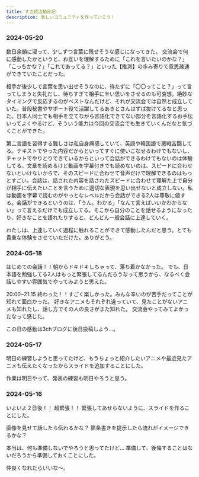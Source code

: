 ```yaml
---
title: すき読活動日記
description: 楽しいコミュニティを作っていこう！
---
```


### 2024-05-20
数日余韻に浸って、少しずつ言葉に残せそうな感じになってきた。
交流会で何に感動したかというと、お互いを理解するために「これを言いたいのかな？」「こっちかな？」「これであってる？」といった【推測】の歩み寄りで意思疎通ができていたことだった。

相手が後少しで言葉を思い出せそうなのに、待たずに「〇〇ってこと？」って言ってしまうと失礼だし、待ちすぎて相手に辛い思いをさせるのも可哀想。絶妙なタイミングで反応するのがベストなんだけど、それが交流会では自然と成立していた。普段秘書やサポート役で活躍してるあきとさんはずば抜けてるなと思った。日本人同士でも相手を立てながら言語化できてない部分を言語化するお手伝いってよくやるけど、そういう能力は今回の交流会でも生きていくんだなと気づくことができた。

第二言語を習得する難しさは私自身痛感していて、英語や韓国語で悪戦苦闘してる。テキストでやった内容だからといってすぐに使いこなせるわけでもないし、チャットでやりとりできているからといって会話ができるわけでもないのは体験してる。文章を読めるけど動画を字幕付きでも読めないのは、スピードに合わせないといけないからで、そのスピードに合わせて音声だけで理解できるのはもっとすごい。会話は、話された内容を話されたスピードに合わせて理解た上で自分が相手に伝えたいことを言うために適切な表現を思い出せないと成立しない。私は動画を字幕で読むのがやっとなレベルだから会話ができる2人は尊敬に値する。会話ができるというのは、「うん。わかる」「なんて言えばいいかわからない」って言えるだけでも成立してる。そこから自分のことを話せるようになったり、好きなことを語れたりすると、どんどん一般会話に上達していく。

わたしは、上達していく過程に触れることができて感動したんだと思う。とても貴重な体験をさせていただけた。ありがとう。

### 2024-05-18
はじめての会話！！朝からドキドキしちゃって、落ち着かなかった。
でも、日本語を勉強してる2人はもっと緊張してるんだろうなって思うから、なるべく会話しやすい雰囲気でやってみようと思えた。

20:00~21:15
終わった！！すごく楽しかった。みんな辛いのが苦手だってことが知れて面白かった。
好きなアニメもそれぞれ違っていて、見たことがないアニメも知れたし、話し方でその人の良さがまた知れた。
交流会やってみてよかったなって感じた。

この日の感動は3chブログに後日投稿しよう...。
### 2024-05-17
明日の練習しようと思ってたけど、もうちょっと紹介したいアニメや最近見たアニメも伝えたくなったからスライドを追加することにした。

作業は明日やって、発表の練習も明日やろうと思う。

### 2024-05-16
いよいよ２日後！！
超緊張！！
緊張してあせらないように、スライドを作ることにした。

画像を見せて話したら伝わるかな？
箇条書きを提示したら流れがイメージできるかな？

本当は、何も準備しないでやろうと思ってたけど...
準備して、後悔することはないだろうから準備しておくことにした。

仲良くなれたらいいな〜。